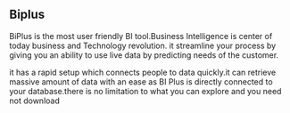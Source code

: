 ## Biplus
BiPlus is the most user friendly BI tool.Business Intelligence is center of today business and Technology revolution. it streamline your process by giving you an ability to use live data by predicting needs of the customer.

it has a rapid setup which connects people to data quickly.it can retrieve massive amount of data with an ease as BI Plus is directly connected to your database.there is no limitation to what you can explore and you need not download 
<!--stackedit_data:
eyJoaXN0b3J5IjpbLTkzOTc4OTUyOF19
-->
